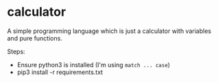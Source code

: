 # calculator

A simple programming language which is just a calculator with variables and pure functions.

Steps:
- Ensure python3 is installed (I'm using `match ... case`)
- pip3 install -r requirements.txt
    
